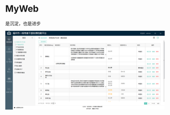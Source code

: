 # MyWeb
是沉淀，也是进步

![一线才考察项目](https://github.com/an55555/MyWeb/blob/master/Done/Office/imges/pms/1.png?raw=true)
